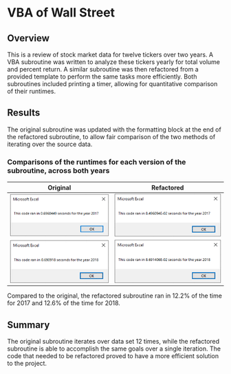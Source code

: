 # VBA of Wall Street

## Overview

This is a review of stock market data for twelve tickers over two years. A VBA subroutine was written to analyze these tickers yearly for total volume and percent return. A similar subroutine was then refactored from a provided template to perform the same tasks more efficiently. Both subroutines included printing a timer, allowing for quantitative comparison of their runtimes.

## Results

The original subroutine was updated with the formatting block at the end of the refactored subroutine, to allow fair comparison of the two methods of iterating over the source data.

### Comparisons of the runtimes for each version of the subroutine, across both years

| Original | Refactored |
| -------- | ---------- |
| ![original2017](./Resources/original_code_2017.png) | ![refactored2017](./Resources/VBA_Challenge_2017.png) |
| ![original2018](./Resources/original_code_2018.png) | ![refactored2018](./Resources/VBA_Challenge_2018.png) |

Compared to the original, the refactored subroutine ran in 12.2% of the time for 2017 and 12.6% of the time for 2018.

## Summary

The original subroutine iterates over data set 12 times, while the refactored subroutine is able to accomplish the same goals over a single iteration. The code that needed to be refactored proved to have a more efficient solution to the project.